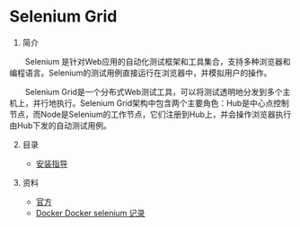 # Selenium Grid

1. 简介

　　Selenium 是针对Web应用的自动化测试框架和工具集合，支持多种浏览器和编程语言。Selenium的测试用例直接运行在浏览器中，并模拟用户的操作。

　　Selenium Grid是一个分布式Web测试工具，可以将测试透明地分发到多个主机上，并行地执行。Selenium Grid架构中包含两个主要角色：Hub是中心点控制节点，而Node是Selenium的工作节点，它们注册到Hub上，并会操作浏览器执行由Hub下发的自动测试用例。


2. 目录
    * [安装指导](install.md)

3. 资料
    * [官方](https://github.com/SeleniumHQ/docker-selenium)
    * [Docker Docker selenium 记录](https://testerhome.com/topics/3367)
